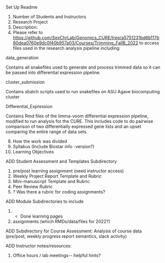 Set Up Readme
1) Number of Students and Instructors
2) Research Project
3) Description:
4) Please refer to https://github.com/SexChrLab/Genomics_CURE/tree/a5751231bd6b117b80dea0760e9dc0f40b957a03/Courses/Trimming_FallB_2022 to access files used in the research analysis pipeline including:

data_generation

Contains all snakefiles used to generate and process trimmed data so it can be passed into differential expression pipeline.

cluster_submission

Contains sbatch scripts used to run snakefiles on ASU Agave biocomputing cluster

Differential_Expression

Contains Rmd files of the limma-voom differential expression pipeline, modified to run analysis for the CURE. This includes code to do pairwise comparison of two differentially expressed gene lists and an upset comparing the entire range of data sets.

8) How the work was divided
9) Syllabus (Include Biostar info -version?)
10) Learning Objectives

ADD Student Assessment and Templates Subdirectory
1) pre/post learning assignment (need instructor access)
2) Weekly Project Report Template and Rubric
3) Mini-manuscript Template and Rubric
4) Peer Review Rubric
5) ? Was there a rubric for coding assignments?

ADD Module Subdirectories to include
1) + Done learning pages
2) assignments (which RMDs/data/files for 2022?)

ADD Subdirectory for Course Assessment: Analysis of course data (pre/post, weekly progress report semantics, slack activity)
   
ADD Instructor notes/resources:
1) Office hours / lab meetings-- helpful hints?
